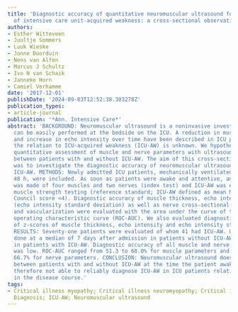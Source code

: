 ```yaml
---
title: 'Diagnostic accuracy of quantitative neuromuscular ultrasound for the diagnosis
  of intensive care unit-acquired weakness: a cross-sectional observational study'
authors:
- Esther Witteveen
- Juultje Sommers
- Luuk Wieske
- Jonne Doorduin
- Nens van Alfen
- Marcus J Schultz
- Ivo N van Schaik
- Janneke Horn
- Camiel Verhamme
date: '2017-12-01'
publishDate: '2024-09-03T12:52:38.303278Z'
publication_types:
- article-journal
publication: '*Ann. Intensive Care*'
abstract: 'BACKGROUND: Neuromuscular ultrasound is a noninvasive investigation, which
  can be easily performed at the bedside on the ICU. A reduction in muscle thickness
  and increase in echo intensity over time have been described in ICU patients, but
  the relation to ICU-acquired weakness (ICU-AW) is unknown. We hypothesized that
  quantitative assessment of muscle and nerve parameters with ultrasound can differentiate
  between patients with and without ICU-AW. The aim of this cross-sectional study
  was to investigate the diagnostic accuracy of neuromuscular ultrasound for diagnosing
  ICU-AW. METHODS: Newly admitted ICU patients, mechanically ventilated for at least
  48 h, were included. As soon as patients were awake and attentive, an ultrasound
  was made of four muscles and two nerves (index test) and ICU-AW was evaluated using
  muscle strength testing (reference standard; ICU-AW defined as mean Medical Research
  Council score <4). Diagnostic accuracy of muscle thickness, echo intensity and homogeneity
  (echo intensity standard deviation) as well as nerve cross-sectional area, thickness
  and vascularization were evaluated with the area under the curve of the receiver
  operating characteristic curve (ROC-AUC). We also evaluated diagnostic accuracy
  of z-scores of muscle thickness, echo intensity and echo intensity standard deviation.
  RESULTS: Seventy-one patients were evaluated of whom 41 had ICU-AW. Ultrasound was
  done at a median of 7 days after admission in patients without ICU-AW and 9 days
  in patients with ICU-AW. Diagnostic accuracy of all muscle and nerve parameters
  was low. ROC-AUC ranged from 51.3 to 68.0% for muscle parameters and from 51.0 to
  66.7% for nerve parameters. CONCLUSION: Neuromuscular ultrasound does not discriminate
  between patients with and without ICU-AW at the time the patient awakens and is
  therefore not able to reliably diagnose ICU-AW in ICU patients relatively early
  in the disease course.'
tags:
- Critical illness myopathy; Critical illness neuromyopathy; Critical illness polyneuropathy;
  Diagnosis; ICU-AW; Neuromuscular ultrasound
---
```

